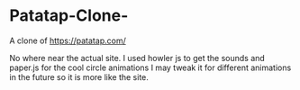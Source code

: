 # Patatap-Clone-
A clone of https://patatap.com/


No where near the actual site. I used howler js to get the sounds and paper.js for the cool circle animations I may tweak it for different animations in the future so it is more like the site.
